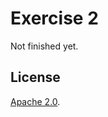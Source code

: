 # Exercise 2

Not finished yet.

## License

[Apache 2.0](http://www.apache.org/licenses/LICENSE-2.0.html).
